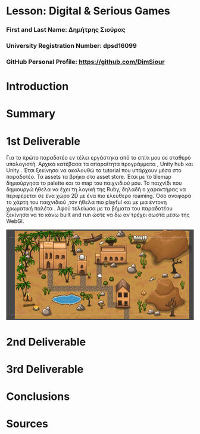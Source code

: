 # Lesson: Digital & Serious Games

### First and Last Name: Δημήτρης Σιούρας
### University Registration Number: dpsd16099
### GitHub Personal Profile: https://github.com/DimSiour

# Introduction



# Summary


# 1st Deliverable
Για το πρώτο παραδοτέο εν τέλει εργάστηκα από το σπίτι μου σε σταθερό υπολογιστή. Αρχικά κατέβασα τα απαραίτητα προγράμματα , Unity hub και Unity . Έτσι ξεκίνησα να ακολουθώ τα tutorial που υπάρχουν μέσα στο παραδοτέο. Τα assets τα βρήκα στο asset store. Έτσι με το tilemap δημιούργησα το palette και το map του παιχνιδιού μου. Το παιχνίδι που δημιουργώ ήθελα να έχει τη λογική της Ruby, δηλαδή ο χαρακτήρας να περιφέρεται σε ένα χώρο 2D με ένα πιο ελεύθερο roaming. Όσο αναφορά το χάρτη του παιχνιδιού ,τον ήθελα πιο playful και με μια έντονη χρωματική παλέτα . Αφού τελείωσα με τα βήματα του παραδοτέου ξεκίνησα να το κάνω built and run ώστε να δω αν τρέχει σωστά μέσω της WebGl.

![Χάρτης](https://github.com/DimSiour/Role-Playing-Game/blob/main/my_report/Games%20%CF%88%CE%B7%CF%86%CE%B9%CE%B1%CE%BA%CE%B1%20%CF%80%CE%B1%CE%B9%CF%87%CE%BD%CE%B9%CE%B4%CE%B9%CE%B1.png)


# 2nd Deliverable


# 3rd Deliverable 


# Conclusions


# Sources
